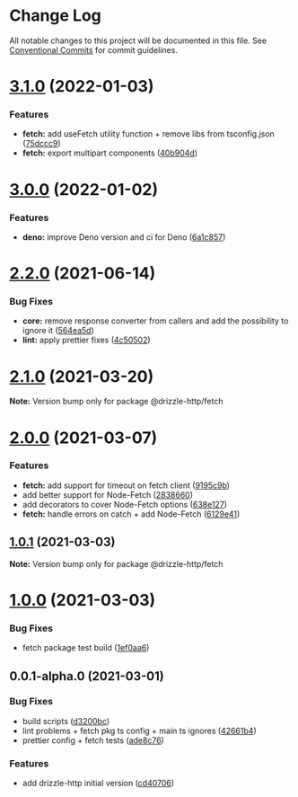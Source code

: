 # Change Log

All notable changes to this project will be documented in this file.
See [Conventional Commits](https://conventionalcommits.org) for commit guidelines.

# [3.1.0](https://github.com/vitorsalgado/drizzle-http/compare/v3.0.0...v3.1.0) (2022-01-03)


### Features

* **fetch:** add useFetch utility function + remove libs from tsconfig.json ([75dccc9](https://github.com/vitorsalgado/drizzle-http/commit/75dccc91971c0c55afa3bb543fd475a711cc95c7))
* **fetch:** export multipart components ([40b904d](https://github.com/vitorsalgado/drizzle-http/commit/40b904d61759abae0d1b0b089bf5e04b30388980))





# [3.0.0](https://github.com/vitorsalgado/drizzle-http/compare/v2.2.0...v3.0.0) (2022-01-02)


### Features

* **deno:** improve Deno version and ci for Deno ([6a1c857](https://github.com/vitorsalgado/drizzle-http/commit/6a1c8577c785103a44d5e7124b3936ce940e8cbc))





# [2.2.0](https://github.com/vitorsalgado/drizzle-http/compare/v2.1.0...v2.2.0) (2021-06-14)

### Bug Fixes

- **core:** remove response converter from callers and add the possibility to ignore
  it ([564ea5d](https://github.com/vitorsalgado/drizzle-http/commit/564ea5d01d91a42515b91459e9a24b5e13974d1d))
- **lint:** apply prettier
  fixes ([4c50502](https://github.com/vitorsalgado/drizzle-http/commit/4c505027341f69e10b8ec6e80ee1df10d531d078))

# [2.1.0](https://github.com/vitorsalgado/drizzle-http/compare/v2.0.0...v2.1.0) (2021-03-20)

**Note:** Version bump only for package @drizzle-http/fetch

# [2.0.0](https://github.com/vitorsalgado/drizzle-http/compare/v1.0.1...v2.0.0) (2021-03-07)

### Features

- **fetch:** add support for timeout on fetch
  client ([9195c9b](https://github.com/vitorsalgado/drizzle-http/commit/9195c9be9026e09fc774519c211af5e627e628f6))
- add better support for
  Node-Fetch ([2838660](https://github.com/vitorsalgado/drizzle-http/commit/2838660103e9f1c976c6bb33057270cab9c457ee))
- add decorators to cover Node-Fetch
  options ([638e127](https://github.com/vitorsalgado/drizzle-http/commit/638e127f16e573bc199af52c9ce36a06be54da9a))
- **fetch:** handle errors on catch + add
  Node-Fetch ([6129e41](https://github.com/vitorsalgado/drizzle-http/commit/6129e41cdb3d2debd9ca401ef94fd80fe21ec6e4))

## [1.0.1](https://github.com/vitorsalgado/drizzle-http/compare/v1.0.0...v1.0.1) (2021-03-03)

**Note:** Version bump only for package @drizzle-http/fetch

# [1.0.0](https://github.com/vitorsalgado/drizzle-http/compare/v0.0.1-alpha.0...v1.0.0) (2021-03-03)

### Bug Fixes

- fetch package test
  build ([1ef0aa6](https://github.com/vitorsalgado/drizzle-http/commit/1ef0aa64d9a8970ece2c791ed394a10451ef9dcd))

## 0.0.1-alpha.0 (2021-03-01)

### Bug Fixes

- build
  scripts ([d3200bc](https://github.com/vitorsalgado/drizzle-http/commit/d3200bc3b879ace2dde75b29200cc0702415ca0d))
- lint problems + fetch pkg ts config + main ts
  ignores ([42661b4](https://github.com/vitorsalgado/drizzle-http/commit/42661b4bb493e0bfb1fdbfc12895f0140ec08b16))
- prettier config + fetch
  tests ([ade8c76](https://github.com/vitorsalgado/drizzle-http/commit/ade8c76ef915d32cf2940cab121d435b46151642))

### Features

- add drizzle-http initial
  version ([cd40706](https://github.com/vitorsalgado/drizzle-http/commit/cd4070698f62b45931a7e01805fc4e3f3f59b393))
